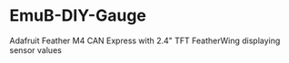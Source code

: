 # EmuB-DIY-Gauge
Adafruit Feather M4 CAN Express with 2.4" TFT FeatherWing displaying sensor values
